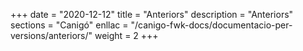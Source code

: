 +++
date        = "2020-12-12"
title       = "Anteriors"
description = "Anteriors"
sections    = "Canigó"
enllac		= "/canigo-fwk-docs/documentacio-per-versions/anteriors/"
weight		= 2
+++
